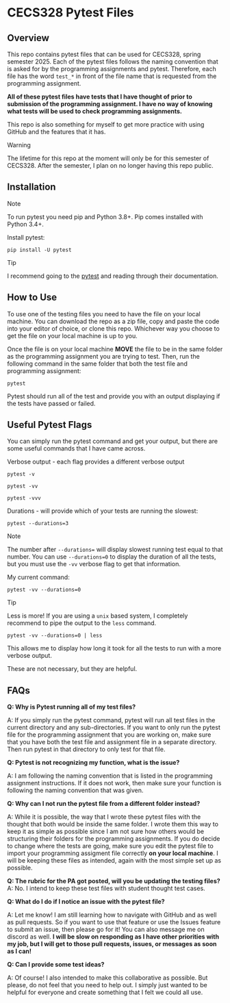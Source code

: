 # CECS328 Pytest Files

## Overview

This repo contains pytest files that can be used for CECS328, spring semester 2025. Each of the pytest files follows the naming convention
that is asked for by the programming assignments and pytest. Therefore, each file has the word `test_*` in front of the file name that is requested
from the programming assignment.

**All of these pytest files have tests that I have thought of prior to submission of the programming assignment. I have no way of knowing what tests
will be used to check programming assignments.**

This repo is also something for myself to get more practice with using GitHub and the features that it has.

> [!WARNING]
> The lifetime for this repo at the moment will only be for this semester of CECS328. After the semester, I plan on no longer having this repo public.

## Installation

> [!NOTE]
> To run pytest you need pip and Python 3.8+.
> Pip comes installed with Python 3.4+.

Install pytest:

```
pip install -U pytest
```

> [!TIP]
> I recommend going to the [pytest](https://docs.pytest.org/en/stable/) and reading through their documentation.

## How to Use

To use one of the testing files you need to have the file on your local machine. You can download the repo as a zip file, copy and paste the code into your
editor of choice, or clone this repo. Whichever way you choose to get the file on your local machine is up to you.

Once the file is on your local machine **MOVE** the file to be in the same folder as the programming assignment you are trying to test.
Then, run the following command in the same folder that both the test file and programming assignment:

```
pytest
```

Pytest should run all of the test and provide you with an output displaying if the tests have passed or failed.

## Useful Pytest Flags

You can simply run the pytest command and get your output, but there are some useful commands that I have came across.

Verbose output - each flag provides a different verbose output

```
pytest -v
```

```
pytest -vv
```

```
pytest -vvv
```

Durations - will provide which of your tests are running the slowest:

```
pytest --durations=3
```

> [!NOTE]
> The number after `--durations=` will display slowest running test equal to that number.
> You can use `--durations=0` to display the duration of all the tests, but you must use the `-vv` verbose flag to get that information.

My current command:

```
pytest -vv --durations=0
```

> [!TIP]
> Less is more! If you are using a `unix` based system, I completely recommend to pipe the output to the `less` command.

```
pytest -vv --durations=0 | less
```

This allows me to display how long it took for all the tests to run with a more verbose output.

These are not necessary, but they are helpful.

## FAQs

**Q: Why is Pytest running all of my test files?**

A: If you simply run the pytest command, pytest will run all test files in the current directory and any sub-directories. If you want to only run the pytest file for the
programming assignment that you are working on, make sure that you have both the test file and assignment file in a separate directory. Then run pytest in that directory
to only test for that file.

**Q: Pytest is not recognizing my function, what is the issue?**

A: I am following the naming convention that is listed in the programming assignment instructions. If it does not work, then make sure your function is following the naming
convention that was given.

**Q: Why can I not run the pytest file from a different folder instead?**

A: While it is possible, the way that I wrote these pytest files with the thought that both would be inside the same folder. I wrote them this way to keep it as simple as possible
since I am not sure how others would be structuring their folders for the programming assignments. If you do decide to change where the tests are going, make sure you edit the pytest
file to import your programming assigment file correctly **on your local machine**. I will be keeping these files as intended, again with the most simple set up as possible.

**Q: The rubric for the PA got posted, will you be updating the testing files?**
A: No.
I intend to keep these test files with student thought test cases.

**Q: What do I do if I notice an issue with the pytest file?**

A: Let me know!
I am still learning how to navigate with GitHub and as well as pull requests. So if you want to use that feature or use the Issues feature to submit an issue, then please go for it!
You can also message me on discord as well. **I will be slow on responding as I have other priorities with my job, but I will get to those pull requests, issues, or messages as soon
as I can!**

**Q: Can I provide some test ideas?**

A: Of course! I also intended to make this collaborative as possible. But please, do not feel that you need to help out. I simply just wanted to be helpful for everyone and create something
that I felt we could all use.
